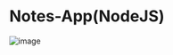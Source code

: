 # Notes-App(NodeJS)
![image](https://user-images.githubusercontent.com/91331117/181268564-dde2aa8e-baaa-4ed9-a361-adea6051145f.png)

